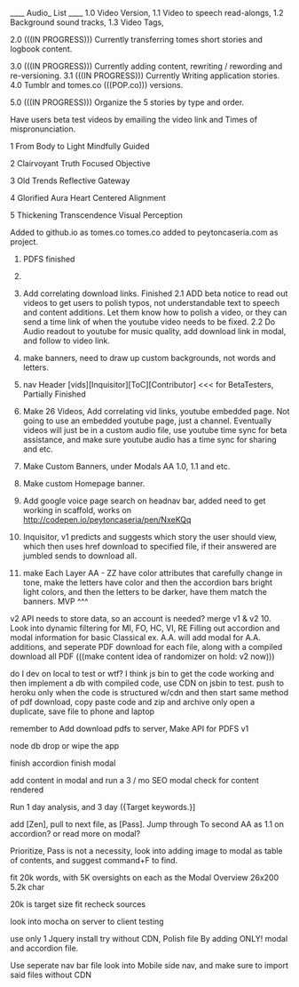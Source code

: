 ____ Audio_ List ____
1.0 Video Version,
1.1 Video to speech read-alongs,
1.2 Background sound tracks,
1.3 Video Tags,

2.0 (((IN PROGRESS))) Currently transferring tomes short stories and logbook content.

3.0 (((IN PROGRESS))) Currently adding content, rewriting / rewording and re-versioning.
3.1 (((IN PROGRESS))) Currently Writing application stories.
4.0 Tumblr and tomes.co (((POP.co))) versions.

5.0 (((IN PROGRESS)))  Organize the 5 stories by type and order.

Have users beta test videos by emailing the video link and Times of mispronunciation.



1 From Body to Light
Mindfully Guided

2 Clairvoyant Truth
Focused Objective

3 Old Trends
Reflective Gateway

4 Glorified Aura
Heart Centered Alignment

5 Thickening Transcendence
Visual Perception

Added to github.io as tomes.co
tomes.co added to peytoncaseria.com as project.


1. PDFS finished
2. 
2. Add correlating download links. Finished
2.1 ADD beta notice to read out videos to get users to polish typos, not understandable text to speech and content additions. Let them know how to polish a video, or they can send a time link of when the youtube video needs to be fixed.
2.2 Do Audio readout to youtube for music quality, add download link in modal, and follow to video link.

3. make banners, need to draw up custom backgrounds, not words and letters.
4. nav Header [vids][Inquisitor][ToC][Contributor] <<< for BetaTesters, Partially Finished
5. Make 26 Videos, Add correlating vid links, youtube embedded page. Not going to use an embedded youtube page, just a channel. Eventually videos will just be in a custom audio file, use youtube time sync for beta assistance, and make sure youtube audio has a time sync for sharing and etc.
6. Make Custom Banners, under Modals AA 1.0, 1.1 and etc.
7. Make custom Homepage banner.
8. Add google voice page search on headnav bar, added need to get working in scaffold, works on http://codepen.io/peytoncaseria/pen/NxeKQq
9. Inquisitor, v1 predicts and suggests which story the user should view, which then uses href download to specified file, if their answered are jumbled sends to download all.
10. make Each Layer AA - ZZ have color attributes that carefully change in tone, make the letters have color and then the accordion bars bright light colors, and then the letters to be darker, have them match the banners.
MVP ^^^

 v2 API needs to store data, so an account is needed? merge v1 & v2
10. Look into dynamic filtering for MI, FO, HC, VI, RE
Filling out accordion and modal information for basic Classical ex. A.A. will add modal for A.A. additions, and seperate PDF download for each file, along with a compiled download all PDF
(((make content idea of randomizer on hold: v2 now)))

do I dev on local to test or wtf? I think js bin to get the code working and then implement a db with compiled code, use CDN on jsbin to test. push to heroku only when the code is structured w/cdn and then start same method of pdf download, copy paste code and zip and archive only open a duplicate, save file to phone and laptop

remember to Add download pdfs to server, Make API for PDFS v1

node db drop or wipe the app

finish accordion finish modal

add content in modal and run a 3 / mo SEO modal check for content rendered

Run 1 day analysis, and 3 day ({Target keywords.}]

add [Zen], pull to next file, as [Pass]. Jump through To second AA as 1.1 on accordion? or read more on modal?

Prioritize, Pass is not a necessity, look into adding image to modal as table of contents, and suggest command+F to find.

fit 20k words, with 5K oversights on each as the Modal Overview 26x200 5.2k char

20k is target size fit recheck sources

look into mocha on server to client testing

use only 1 Jquery install try without CDN, Polish file By adding ONLY! modal and accordion file.

Use seperate nav bar file look into Mobile side nav, and make sure to import said files without CDN


